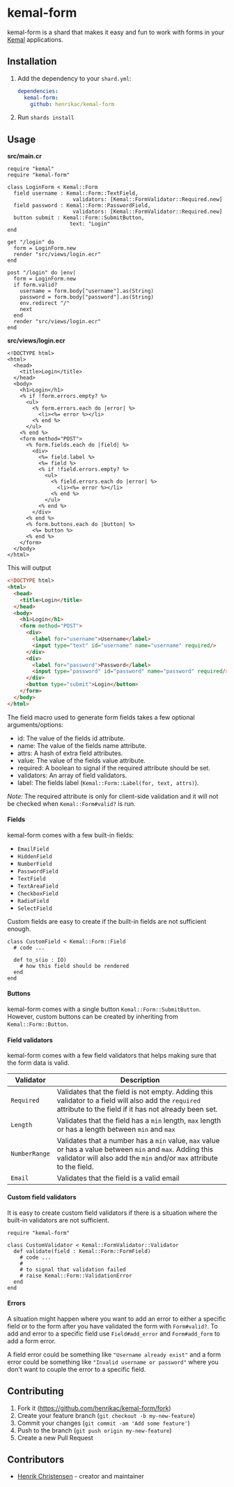 # kemal-form

kemal-form is a shard that makes it easy and fun to work with forms in your [Kemal](https://kemalcr.com/) applications.

## Installation

1. Add the dependency to your `shard.yml`:

   ```yaml
   dependencies:
     kemal-form:
       github: henrikac/kemal-form
   ```

2. Run `shards install`

## Usage

**src/main.cr**
```crystal
require "kemal"
require "kemal-form"

class LoginForm < Kemal::Form
  field username : Kemal::Form::TextField,
                     validators: [Kemal::FormValidator::Required.new]
  field password : Kemal::Form::PasswordField,
                     validators: [Kemal::FormValidator::Required.new]
  button submit : Kemal::Form::SubmitButton,
                    text: "Login"
end

get "/login" do
  form = LoginForm.new
  render "src/views/login.ecr"
end

post "/login" do |env|
  form = LoginForm.new
  if form.valid?
    username = form.body["username"].as(String)
    password = form.body["password"].as(String)
    env.redirect "/"
    next
  end
  render "src/views/login.ecr"
end
```

**src/views/login.ecr**
```erb
<!DOCTYPE html>
<html>
  <head>
    <title>Login</title>
  </head>
  <body>
    <h1>Login</h1>
    <% if !form.errors.empty? %>
      <ul>
        <% form.errors.each do |error| %>
          <li><%= error %></li>
        <% end %>
      </ul>
    <% end %>
    <form method="POST">
      <% form.fields.each do |field| %>
        <div>
          <%= field.label %>
          <%= field %>
          <% if !field.errors.empty? %>
            <ul>
              <% field.errors.each do |error| %>
                <li><%= error %></li>
              <% end %>
            </ul>
          <% end %>
        </div>
      <% end %>
      <% form.buttons.each do |button| %>
        <%= button %>
      <% end %>
    </form>
  </body>
</html>
```

This will output

```html
<!DOCTYPE html>
<html>
  <head>
    <title>Login</title>
  </head>
  <body>
    <h1>Login</h1>
    <form method="POST">
      <div>
        <label for="username">Username</label>
        <input type="text" id="username" name="username" required/>
      </div>
      <div>
        <label for="password">Password</label>
        <input type="password" id="password" name="password" required/>
      </div>
      <button type="submit">Login</button>
    </form>
  </body>
</html>
```

The field macro used to generate form fields takes a few optional arguments/options:
+ id: The value of the fields id attribute.
+ name: The value of the fields name attribute.
+ attrs: A hash of extra field attributes.
+ value: The value of the fields value attribute.
+ required: A boolean to signal if the required attribute should be set.
+ validators: An array of field validators.
+ label: The fields label (`Kemal::Form::Label(for, text, attrs)`).

*Note:* The required attribute is only for client-side validation and it will not be checked when `Kemal::Form#valid?` is run.

#### Fields

kemal-form comes with a few built-in fields:
+ `EmailField`
+ `HiddenField`
+ `NumberField`
+ `PasswordField`
+ `TextField`
+ `TextAreaField`
+ `CheckboxField`
+ `RadioField`
+ `SelectField`

Custom fields are easy to create if the built-in fields are not sufficient enough.

```crystal
class CustomField < Kemal::Form::Field
  # code ...

  def to_s(io : IO)
    # how this field should be rendered
  end
end
```

#### Buttons

kemal-form comes with a single button `Kemal::Form::SubmitButton`. However, custom buttons can be created by inheriting from `Kemal::Form::Button`.

#### Field validators

kemal-form comes with a few field validators that helps making sure that the form data is valid.

| Validator | Description |
| --- | --- |
| `Required` | Validates that the field is not empty. Adding this validator to a field will also add the `required` attribute to the field if it has not already been set. |
| `Length` | Validates that the field has a `min` length, `max` length or has a length between `min` and `max` |
| `NumberRange` | Validates that a number has a `min` value, `max` value or has a value between `min` and `max`. Adding this validator will also add the `min` and/or `max` attribute to the field. |
| `Email` | Validates that the field is a valid email |

#### Custom field validators

It is easy to create custom field validators if there is a situation where the built-in validators are not sufficient.

```crystal
require "kemal-form"

class CustomValidator < Kemal::FormValidator::Validator
  def validate(field : Kemal::Form::FormField)
    # code ...
    #
    # to signal that validation failed
    # raise Kemal::Form::ValidationError
  end
end
```

#### Errors

A situation might happen where you want to add an error to either a specific field or to the form after you have validated the form with `Form#valid?`. To add and error to a specific field use `Field#add_error` and `Form#add_form` to add a form error.  

A field error could be something like `"Username already exist"` and a form error could be something like `"Invalid username or password"` where you don't want to couple the error to a specific field.

## Contributing

1. Fork it (<https://github.com/henrikac/kemal-form/fork>)
2. Create your feature branch (`git checkout -b my-new-feature`)
3. Commit your changes (`git commit -am 'Add some feature'`)
4. Push to the branch (`git push origin my-new-feature`)
5. Create a new Pull Request

## Contributors

- [Henrik Christensen](https://github.com/henrikac) - creator and maintainer
